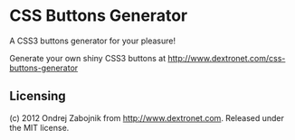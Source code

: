 # CSS Buttons Generator

A CSS3 buttons generator for your pleasure!

Generate your own shiny CSS3 buttons at http://www.dextronet.com/css-buttons-generator

## Licensing
(c) 2012 Ondrej Zabojnik from http://www.dextronet.com. Released under the MIT license.